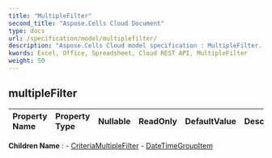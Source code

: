 ```yaml
---
title: "MultipleFilter"
second_title: "Aspose.Cells Cloud Document"
type: docs
url: /specification/model/multiplefilter/
description: "Aspose.Cells Cloud model specification : MultipleFilter. Effortlessly handle Excel and other spreadsheet documents with features like opening, generating, editing, splitting, merging, comparing, and converting."
kwords: Excel, Office, Spreadsheet, Cloud REST API, MultipleFilter
weight: 50
---
```


## **multipleFilter**

 

| Property Name | Property Type | Nullable |  ReadOnly | DefaultValue | Description | 
| :- | :- | :- |:- |  :- | :- |

**Children Name** : 
	-  [CriteriaMultipleFilter](criteriamultiplefilter) 
	-  [DateTimeGroupItem](datetimegroupitem) 
